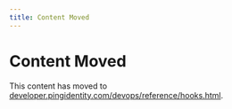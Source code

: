 ```yaml
---
title: Content Moved
---
```

# Content Moved

This content has moved to [developer.pingidentity.com/devops/reference/hooks.html](https://developer.pingidentity.com/devops/reference/hooks.html).
